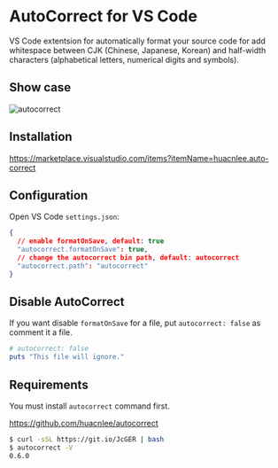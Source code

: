 # AutoCorrect for VS Code

VS Code extentsion for automatically format your source code for add whitespace between CJK (Chinese, Japanese, Korean) and half-width characters (alphabetical letters, numerical digits and symbols).

## Show case

![autocorrect](https://user-images.githubusercontent.com/5518/123918476-7ed38a00-d9b6-11eb-91f7-6af7a9c49a3e.gif)

## Installation

https://marketplace.visualstudio.com/items?itemName=huacnlee.auto-correct

## Configuration

Open VS Code `settings.json`:

```json
{
  // enable formatOnSave, default: true
  "autocorrect.formatOnSave": true,
  // change the autocorrect bin path, default: autocorrect
  "autocorrect.path": "autocorrect"
}
```

## Disable AutoCorrect

If you want disable `formatOnSave` for a file, put `autocorrect: false` as comment it a file.

```rb
# autocorrect: false
puts "This file will ignore."
```

## Requirements

You must install `autocorrect` command first.

https://github.com/huacnlee/autocorrect

```bash
$ curl -sSL https://git.io/JcGER | bash
$ autocorrect -V
0.6.0
```
